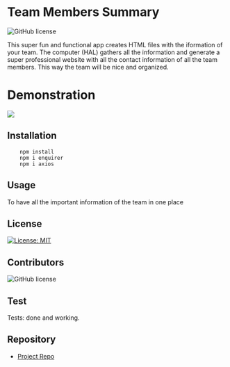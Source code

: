 # Team Members Summary

![GitHub license](https://img.shields.io/badge/Made%20by-%40paulinalo22-blue)


This super fun and functional app creates HTML files with the iformation of your team. The computer (HAL) gathers all the information and generate a super professional website with all the contact information of all the team members. This way the team will be nice and organized. 
# **Demonstration**
![](Demo.gif)

## Installation

        npm install
        npm i enquirer
        npm i axios

## Usage

To have all the important information of the team in one place

## License

[![License: MIT](https://img.shields.io/badge/License-MIT-yellow.svg)](https://opensource.org/licenses/MIT)

## Contributors

![GitHub license](https://img.shields.io/badge/Made%20by-%40paulinalo22-blue)

## Test

Tests: done and working.


## Repository

- [Project Repo](https://paulinalo22.github.io/homework_TeamMembersSummary/)


